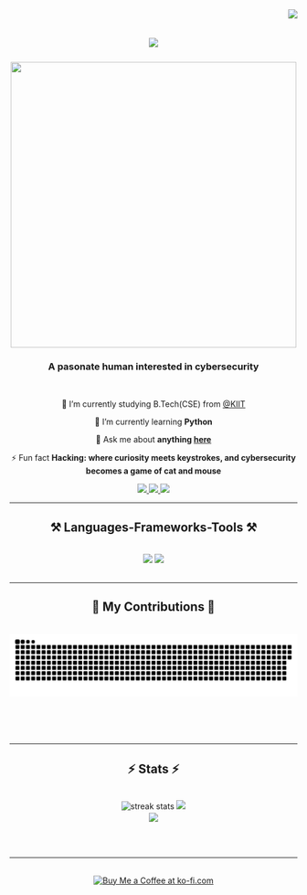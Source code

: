 <img align="right" src="https://visitor-badge.laobi.icu/badge?page_id=Mangloo69.Mangloo69" />

<h1 align="center">
    <img src="https://readme-typing-svg.herokuapp.com/?font=Righteous&size=35&center=true&vCenter=true&width=500&height=70&duration=4000&lines=Hi+There!+👋;+I'm+Swayam+Yadav!;" />
</h1>

<div align="center">

<!--img src='https://images.leadconnectorhq.com/image/f_webp/q_80/r_1200/u_https://assets.cdn.filesafe.space/8QWt8LMJw3QRISimOwnd/media/65677badfe02906172523997.png' align='center' height = 300 width = 300 -->
<img src='https://th.bing.com/th/id/OIG4.jrBgQgQRimxyzgCA77Fa?pid=ImgGn' align = 'center' height = 500 width = 500>

<h3 align="center">A pasonate human interested in cybersecurity</h3>

<br/>

<div align="center">
 
 🔭 I’m currently studying B.Tech(CSE) from <a href="https://kiit.ac.in/">@KIIT </a>
 
 🌱 I’m currently learning **Python**

💬 Ask me about **anything [here](https://github.com/Mangloo69/Mangloo69/issues)**

⚡ Fun fact **Hacking: where curiosity meets keystrokes, and cybersecurity becomes a game of cat and mouse**

 </div>

<div align="center"> 
  <a href="mailto:yadav69.swayam@gmail.com">
    <img src="https://img.shields.io/badge/Gmail-333333?style=for-the-badge&logo=gmail&logoColor=red" />
  </a>
  <a href="https://linkedin.com/in/swayam-yadav-990900229">
    <img src="https://img.shields.io/badge/LinkedIn-0077B5?style=for-the-badge&logo=linkedin&logoColor=white" />
  </a>
  <a href="https://Mangloo69.github.io">
     <img src="https://img.shields.io/badge/Portfolio-FF5722?style=for-the-badge&logo=todoist&logoColor=white" /> <!-- sqlite, safari, google-chrome are other good icon options -->
  </a>
</div>


<hr/>
<h2 align="center">⚒️ Languages-Frameworks-Tools ⚒️</h2>
<br/>
<div align="center">
    <img src="https://skillicons.dev/icons?i=adobepremierpro,html,vscode,github,git,linux" />
    <img src="https://skillicons.dev/icons?i=python,mongodb,c,cpp,mysql,kali" /><br>
</div>

<br/>
<hr/>

<div align="center">
  <h2>🐍 My Contributions 🐍</h2>
  <br>
  <img alt="snake eating my contributions" src="https://raw.githubusercontent.com/Mangloo69/Mangloo69/output/github-contribution-grid-snake.svg" />
  
  <br/><br/><br/>
</div>

<hr/>

<h2 align="center">⚡ Stats ⚡</h2>
<br>
<div align=center>
  <img width=390 src="https://github-readme-streak-stats-Mangloo69.vercel.app/?user=Mangloo69&count_private=true&theme=react&border_radius=10" alt="streak stats"/>
  <img width=390 src="https://github-readme-stats.vercel.app/api?username=Mangloo69&show_icons=true&theme=react&rank_icon=github&border_radius=10"/>
  <br/>
  <img width=325 align="center" src="https://github-readme-stats.vercel.app/api/top-langs/?username=Mangloo69&layout=compact&theme=react&border_radius=10&size_weight=0.5&count_weight=0.5&exclude_repo=github-readme-stats"/>
</div>

<br/><br/>

<hr/>

<br/>

<div align="center">
<a href='https://ko-fi.com/V7V4RAK9C' target='_blank'><img height='64' style='border:0px;height:64px;' src='https://storage.ko-fi.com/cdn/kofi1.png?v=3' border='0' alt='Buy Me a Coffee at ko-fi.com' /></a>
</div>

<br/>
<br/>

<!-- div align="left">
<details>
<summary><b> Some Statistics Fun </b></summary>
   </br>
   </br>
<div align="center">
<img src='https://github-readme-stats.vercel.app/api?username=Mangloo69&show_icons=true&theme=tokyonight&count_private=true&line_height=40'  align="left" />
<img src='https://github-readme-stats.vercel.app/api/top-langs/?username=Mangloo69&theme=tokyonight&hide_langs_below=4' />
</br></br>
<img src="https://activity-graph.herokuapp.com/graph?username=Mangloo69&theme=react-dark&bg_color=20232a&hide_border=true" width="100%">
   </br>
   </br>
</div>
</details>
</div>
<!-- end statics fun section -->

<!--details> 
 <summary>🤖 <b>My programming stats</b>: </summary>
<br>
</details -->
